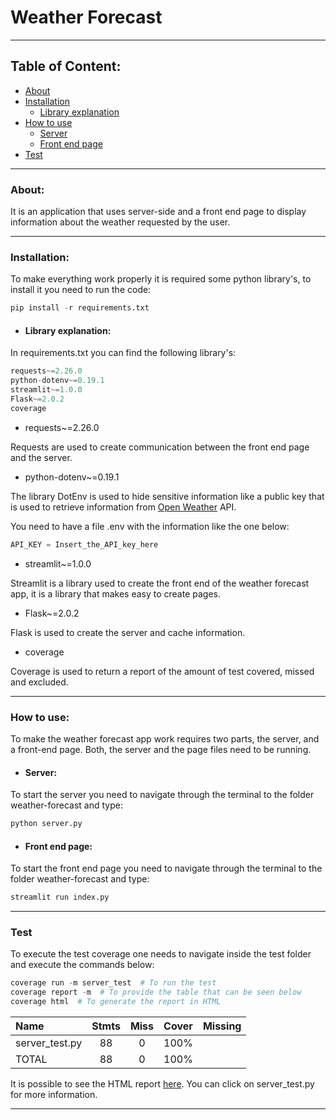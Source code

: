 # Weather Forecast

---

## Table of Content:
   - [About](#about)
   - [Installation](#installation) 
     - [Library explanation]()
   - [How to use](#how-to-use)
     - [Server](#server)
     - [Front end page](#front-end-page)
   - [Test](#test)
   


---
### About:

It is an application that uses server-side and a front end page to display information about the weather
requested by the user.

---

### Installation:
To make everything work properly it is required some python library's, to install it you need to run the code:
```python
pip install -r requirements.txt
```
- #### Library explanation:

In requirements.txt you can find the following library's:
```python
requests~=2.26.0
python-dotenv~=0.19.1
streamlit~=1.0.0
Flask~=2.0.2
coverage
```
- requests~=2.26.0

Requests are used to create communication between the front end page and the server.
- python-dotenv~=0.19.1

The library DotEnv is used to hide sensitive information like a public key that is used to retrieve information
from [Open Weather](https://openweathermap.org/current) API.

You need to have a file .env with the information like the one below:

```python
API_KEY = Insert_the_API_key_here
```
- streamlit~=1.0.0

Streamlit is a library used to create the front end of the weather forecast app, it is a library that makes easy 
to create pages.

- Flask~=2.0.2

Flask is used to create the server and cache information.

- coverage

Coverage is used to return a report of the amount of test covered, missed and excluded.

---
### How to use:

To make the weather forecast app work requires two parts, the server, and a front-end page. Both, the server and
the page files need to be running.

- #### Server:

To start the server you need to navigate through the terminal to the folder weather-forecast and type:
```python
python server.py
```

- #### Front end page:

To start the front end page you need to navigate through the terminal to the folder weather-forecast and type:
```python
streamlit run index.py
```

---

### Test
 
To execute the test coverage one needs to navigate inside the test folder and execute the commands below:
```python
coverage run -m server_test  # To run the test
coverage report -m  # To provide the table that can be seen below
coverage html  # To generate the report in HTML
```

| Name              |      Stmts  | Miss | Cover  | Missing |
| :---              |    :----:   |:----:|:----:  |    ---: |
| server_test.py    |       88    |  0   |   100% |         |
| TOTAL             |       88    |  0   |    100%|         |

It is possible to see the HTML report [here](). You can click on server_test.py for more information.

---